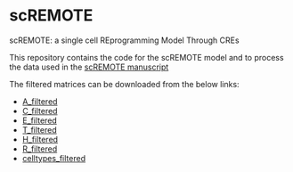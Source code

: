 # scREMOTE
scREMOTE: a single cell REprogramming Model Through CREs

This repository contains the code for the scREMOTE model and to process the data used in the [scREMOTE manuscript](https://www.biorxiv.org/content/10.1101/2021.10.11.463798v1)

The filtered matrices can be downloaded from the below links:

- [A_filtered](https://www.maths.usyd.edu.au/u/andyt/scREMOTE/Filtered_matrices/A_filtered.rds)
- [C_filtered](https://www.maths.usyd.edu.au/u/andyt/scREMOTE/Filtered_matrices/C_filtered.rds)
- [E_filtered](https://www.maths.usyd.edu.au/u/andyt/scREMOTE/Filtered_matrices/E_filtered.rds)
- [T_filtered](https://www.maths.usyd.edu.au/u/andyt/scREMOTE/Filtered_matrices/T_filtered.rds)
- [H_filtered](https://www.maths.usyd.edu.au/u/andyt/scREMOTE/Filtered_matrices/H_filtered.rds)
- [R_filtered](https://www.maths.usyd.edu.au/u/andyt/scREMOTE/Filtered_matrices/R_filtered.rds)
- [celltypes_filtered](https://www.maths.usyd.edu.au/u/andyt/scREMOTE/Filtered_matrices/celltypes_filtered.rds)
